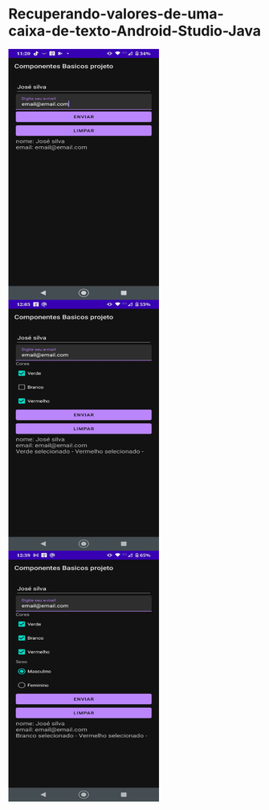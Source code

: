# Recuperando-valores-de-uma-caixa-de-texto-Android-Studio-Java

<div>
 <img align="left" alt="imagem1" height="500" width="300" src="img.jpeg">
 <img align="left" alt="imagem2" height="500" width="300" src="img2.jpeg">
 <img align="left" alt="imagem3" height="500" width="300" src="img3.jpeg">
</div>
